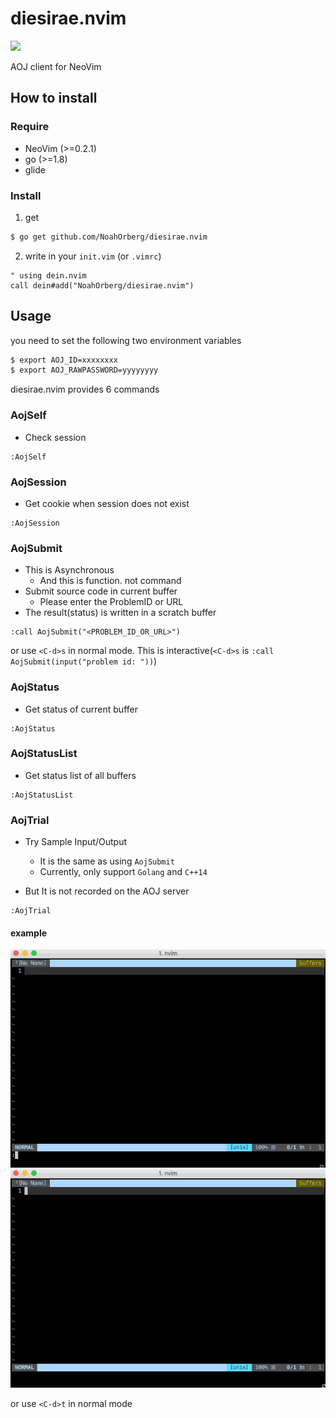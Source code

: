 # diesirae.nvim

![](https://travis-ci.org/NoahOrberg/diesirae.nvim.svg?branch=master)

AOJ client for NeoVim  

## How to install
### Require

- NeoVim (>=0.2.1)
- go (>=1.8)
- glide

### Install 

1. get
``` sh
$ go get github.com/NoahOrberg/diesirae.nvim
```

2. write in your `init.vim` (or `.vimrc`)
``` vim
" using dein.nvim
call dein#add("NoahOrberg/diesirae.nvim")
```

## Usage

you need to set the following two environment variables

``` sh
$ export AOJ_ID=xxxxxxxx
$ export AOJ_RAWPASSWORD=yyyyyyyy
```

diesirae.nvim provides 6 commands 

### AojSelf
- Check session

``` vim
:AojSelf
```

### AojSession

- Get cookie when session does not exist

``` vim
:AojSession
```

### AojSubmit
- This is Asynchronous
  - And this is function. not command
- Submit source code in current buffer
  - Please enter the ProblemID or URL
- The result(status) is written in a scratch buffer

``` vim
:call AojSubmit("<PROBLEM_ID_OR_URL>")
```

or use `<C-d>s` in normal mode. 
This is interactive(`<C-d>s` is `:call AojSubmit(input("problem id: "))`) 

<!--
#### example
![](./img/XXXXX.gif)
-->

### AojStatus

- Get status of current buffer

``` vim
:AojStatus
```

### AojStatusList

- Get status list of all buffers

``` vim
:AojStatusList
```

### AojTrial

- Try Sample Input/Output
  - It is the same as using `AojSubmit`
  - Currently, only support `Golang` and `C++14`

- But It is not recorded on the AOJ server

```
:AojTrial
```

#### example
![](./img/ds_trial_ac.gif)
![](./img/ds_trial_wa.gif)

or use `<C-d>t` in normal mode
